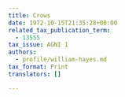 ```yaml
---
title: Crows
date: 1972-10-15T21:35:28+00:00
related_tax_publication_term:
  - 13555
tax_issue: AGNI 1
authors:
  - profile/william-hayes.md
tax_format: Print
translators: []

---
```


